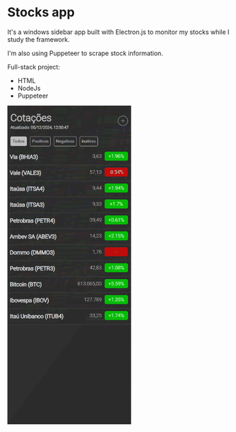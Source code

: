 # Stocks app

It's a windows sidebar app built with Electron.js to monitor my stocks while I study the framework.

I'm also using Puppeteer to scrape stock information.

Full-stack project:

- HTML
- NodeJs
- Puppeteer

![preview](preview.gif)